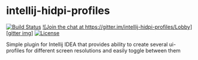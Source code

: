 # intellij-hidpi-profiles

[![Build Status][travis img]][travis]
[![Join the chat at https://gitter.im/intellij-hidpi-profiles/Lobby][gitter img]][gitter]
[![License][license img]][license]

Simple plugin for Intellij IDEA that provides ability to create several ui-profiles for different screen resolutions and easily toggle between them


[travis]:https://travis-ci.org/mskonovalov/intellij-hidpi-profiles
[travis img]:https://travis-ci.org/mskonovalov/intellij-hidpi-profiles.svg?branch=master
[gitter]:https://gitter.im/intellij-hidpi-profiles/Lobby?utm_source=badge&utm_medium=badge&utm_campaign=pr-badge&utm_content=badge
[gitter img]:https://badges.gitter.im/intellij-hidpi-profiles/Lobby.svg
[license]:LICENSE
[license img]:https://img.shields.io/badge/License-MIT-blue.svg
